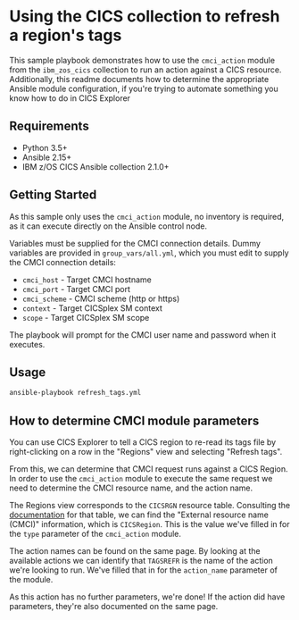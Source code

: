 # Using the CICS collection to refresh a region's tags

This sample playbook demonstrates how to use the `cmci_action` module from the `ibm_zos_cics` collection to run an action against a CICS resource.
Additionally, this readme documents how to determine the appropriate Ansible
module configuration, if you're trying to automate something you know how
to do in CICS Explorer

## Requirements

- Python 3.5+
- Ansible 2.15+
- IBM z/OS CICS Ansible collection 2.1.0+

## Getting Started

As this sample only uses the `cmci_action` module, no inventory is required, as
it can execute directly on the Ansible control node.

Variables must be supplied for the CMCI connection details.  Dummy variables are
provided in `group_vars/all.yml`, which you must edit to supply the CMCI 
connection details:

- `cmci_host` - Target CMCI hostname
- `cmci_port` - Target CMCI port
- `cmci_scheme` - CMCI scheme (http or https)
- `context` - Target CICSplex SM context
- `scope` - Target CICSplex SM scope

The playbook will prompt for the CMCI user name and password when it executes.

## Usage
```bash
ansible-playbook refresh_tags.yml
```

## How to determine CMCI module parameters

You can use CICS Explorer to tell a CICS region to re-read its tags file 
by right-clicking on a row in the "Regions" view and selecting "Refresh tags".

From this, we can determine that CMCI request runs against a CICS Region.
In order to use the `cmci_action` module to execute the same request we 
need to determine the CMCI resource name, and the action name.

The Regions view corresponds to the `CICSRGN` resource table.  Consulting the
[documentation](https://www.ibm.com/docs/en/cics-ts/latest?topic=tables-cicsrgn-resource-table) for that table, we can find the 
"External resource name (CMCI)" information, which is `CICSRegion`.  This is
the value we've filled in for the `type` parameter of the `cmci_action` module.

The action names can be found on the same page.  By looking at the available
actions we can identify that `TAGSREFR` is the name of the action we're looking
to run.  We've filled that in for the `action_name` parameter of the module.

As this action has no further parameters, we're done!  If the action did have parameters, they're also documented on the same page.